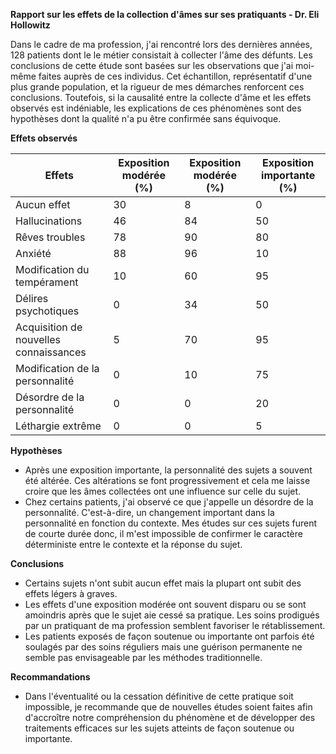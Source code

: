 **Rapport sur les effets de la collection d'âmes sur ses pratiquants - Dr. Eli Hollowitz**

Dans le cadre de ma profession, j'ai rencontré lors des dernières années, 128 patients dont le le métier consistait à collecter l'âme des défunts. Les conclusions de cette étude sont basées sur les observations que j'ai moi-même faites auprès de ces individus. Cet échantillon, représentatif d'une plus grande population, et la rigueur de mes démarches renforcent ces conclusions. Toutefois, si la causalité entre la collecte d'âme et les effets observés est indéniable, les explications de ces phénomènes sont des hypothèses dont la qualité n'a pu être confirmée sans équivoque.

**Effets observés**

| Effets            | Exposition modérée (%) | Exposition modérée (%) | Exposition importante (%) |
| -------------------------------------- | ---------------------- | ---------------------- | ------------------------- |
| Aucun effet                            | 30                     | 8                      | 0                         |
| Hallucinations                         | 46                     | 84                     | 50                        |
| Rêves troubles                         | 78                     | 90                     | 80                        |
| Anxiété                                | 88                     | 96                     | 10                        |
| Modification du tempérament            | 10                     | 60                     | 95                        |
| Délires psychotiques                   | 0                      | 34                     | 50                        |
| Acquisition de nouvelles connaissances | 5                      | 70                     | 95                        |
| Modification de la personnalité        | 0                      | 10                     | 75                        |
| Désordre de la personnalité            | 0                      | 0                      | 20                        |
| Léthargie extrême                      | 0                      | 0                      | 5                         |

**Hypothèses**
- Après une exposition importante, la personnalité des sujets a souvent été altérée. Ces altérations se font progressivement et cela me laisse croire que les âmes collectées ont une influence sur celle du sujet.
- Chez certains patients, j'ai observé ce que j'appelle un désordre de la personnalité. C'est-à-dire, un changement important dans la personnalité en fonction du contexte. Mes études sur ces sujets furent de courte durée donc, il m'est impossible de confirmer le caractère déterministe entre le contexte et la réponse du sujet.

**Conclusions**
- Certains sujets n'ont subit aucun effet mais la plupart ont subit des effets légers à graves.
- Les effets d'une exposition modérée ont souvent disparu ou se sont amoindris après que le sujet aie cessé sa pratique. Les soins prodigués par un pratiquant de ma profession semblent favoriser le rétablissement.
- Les patients exposés de façon soutenue ou importante ont parfois été soulagés par des soins réguliers mais une guérison permanente ne semble pas envisageable par les méthodes traditionnelle.

**Recommandations**
- Dans l'éventualité ou la cessation définitive de cette pratique soit impossible, je recommande que de nouvelles études soient faites afin d'accroître notre compréhension du phénomène et de développer des traitements efficaces sur les sujets atteints de façon soutenue ou importante.